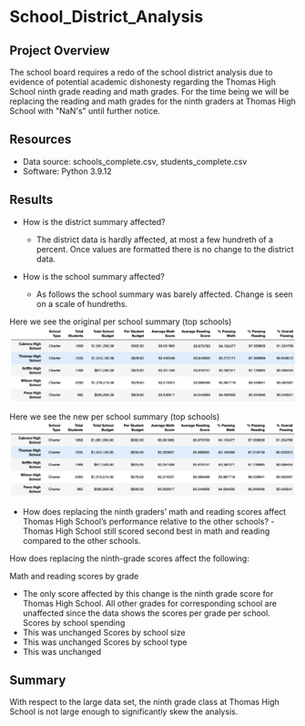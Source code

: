 # School_District_Analysis

## Project Overview
The school board requires a redo of the school district analysis due to evidence of potential academic dishonesty regarding the Thomas High School ninth grade reading and math grades. For the time being we will be replacing the reading and math grades for the ninth graders at Thomas High School with "NaN's" until further notice. 

## Resources
-   Data source: schools_complete.csv, students_complete.csv
-   Software: Python 3.9.12 

## Results
- How is the district summary affected?
    - The district data is hardly affected, at most a few hundreth of a percent. Once values are formatted there is no change to the district data.
    
- How is the school summary affected?
    - As follows the school summary was barely affected. Change is seen on a scale of hundreths.

Here we see the original per school summary (top schools)
![Per School Summary Original](https://github.com/nfujikad/School_District_Analysis/blob/main/Resources/THS_orig_per_school_summary.png)

Here we see the new per school summary (top schools)
![Per School Summary New](https://github.com/nfujikad/School_District_Analysis/blob/main/Resources/THS_new_per_school_summary.png)

- How does replacing the ninth graders’ math and reading scores affect Thomas High School’s performance relative to the other schools?
    -Thomas High School still scored second best in math and reading compared to the other schools.

How does replacing the ninth-grade scores affect the following:

Math and reading scores by grade
- The only score affected by this change is the ninth grade score for Thomas High School. All other grades for corresponding school are unaffected since the data shows the scores per grade per school. 
Scores by school spending
- This was unchanged 
Scores by school size
- This was unchanged
Scores by school type
 - This was unchanged

## Summary
With respect to the large data set, the ninth grade class at Thomas High School is not large enough to significantly skew the analysis. 
